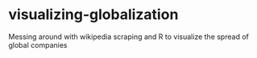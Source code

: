 # visualizing-globalization
Messing around with wikipedia scraping and R to visualize the spread of global companies
